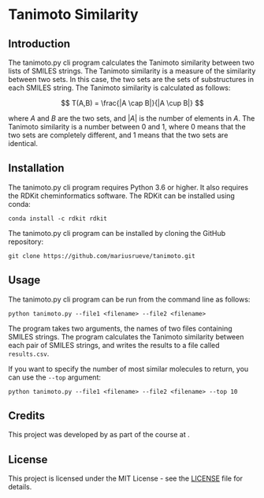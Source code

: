 # Tanimoto Similarity

## Introduction

The tanimoto.py cli program calculates the Tanimoto similarity between two lists of SMILES strings. The Tanimoto similarity is a measure of the similarity between two sets. In this case, the two sets are the sets of substructures in each SMILES string. The Tanimoto similarity is calculated as follows:

$$
T(A,B) = \frac{|A \cap B|}{|A \cup B|}
$$

where $A$ and $B$ are the two sets, and $|A|$ is the number of elements in $A$. The Tanimoto similarity is a number between 0 and 1, where 0 means that the two sets are completely different, and 1 means that the two sets are identical.


## Installation

The tanimoto.py cli program requires Python 3.6 or higher. It also requires the RDKit cheminformatics software. The RDKit can be installed using conda:

```
conda install -c rdkit rdkit
```

The tanimoto.py cli program can be installed by cloning the GitHub repository:

```
git clone https://github.com/mariusrueve/tanimoto.git
```

## Usage

The tanimoto.py cli program can be run from the command line as follows:

```
python tanimoto.py --file1 <filename> --file2 <filename>
```

The program takes two arguments, the names of two files containing SMILES strings. The program calculates the Tanimoto similarity between each pair of SMILES strings, and writes the results to a file called `results.csv`.

If you want to specify the number of most similar molecules to return, you can use the `--top` argument:

```
python tanimoto.py --file1 <filename> --file2 <filename> --top 10
```

## Credits

This project was developed by <name> as part of the <name> course at <institution>.

## License

This project is licensed under the MIT License - see the [LICENSE](LICENSE) file for details.
